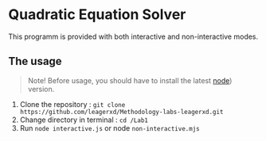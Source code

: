 # Quadratic Equation Solver
This programm is provided with both interactive and non-interactive modes. 
## The usage
> Note! Before usage, you should have to install the latest [node](https://nodejs.org/en/download/)) version.
1. Clone the repository : ```git clone https://github.com/leagerxd/Methodology-labs-leagerxd.git```
2. Change directory in terminal : ```cd /Lab1```
3. Run ```node interactive.js``` or node ```non-interactive.mjs```